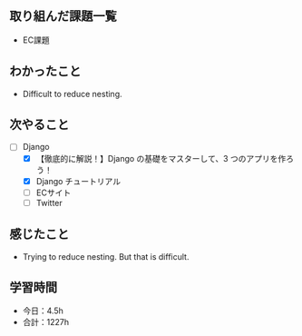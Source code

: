 ## 取り組んだ課題一覧
- EC課題   

## わかったこと
- Difficult to reduce nesting.

## 次やること
- [ ] Django
   - [x] 【徹底的に解説！】Django の基礎をマスターして、3 つのアプリを作ろう！
   - [x] Django チュートリアル
   - [ ] ECサイト
   - [ ] Twitter

## 感じたこと
- Trying to reduce nesting. But that is difficult.

## 学習時間

- 今日：4.5h
- 合計：1227h